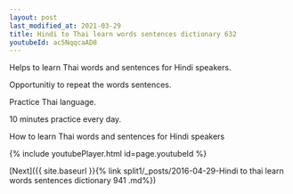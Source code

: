 ```yaml
---
layout: post
last_modified_at: 2021-03-29
title: Hindi to Thai learn words sentences dictionary 632 
youtubeId: ac5NqqcaAD8
---
```

 
 
Helps to learn Thai words and sentences for Hindi speakers.

Opportunitiy to repeat the words sentences. 

Practice Thai language. 
 
10 minutes practice every day. 
 
How to learn Thai words and sentences for Hindi speakers 
 
{% include youtubePlayer.html id=page.youtubeId %}
 
 
[Next]({{ site.baseurl }}{% link  split1/_posts/2016-04-29-Hindi to thai learn words sentences dictionary 941 .md%})
 
